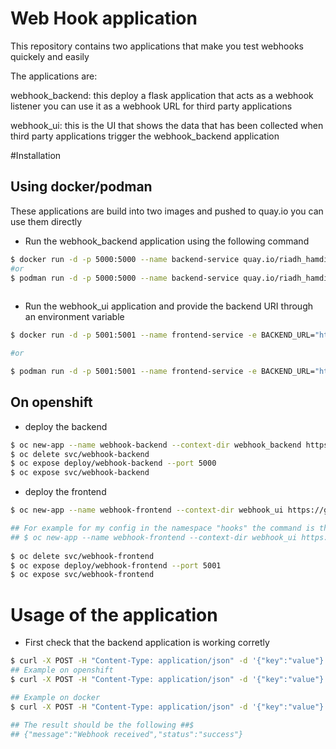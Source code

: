 # Web Hook application 

This repository contains two applications that make you test webhooks quickely and easily 

The applications are: 

webhook_backend: this deploy a flask application that acts as a webhook listener you can use it as a webhook URL for third party applications

webhook_ui: this is the UI that shows the data that has been collected when third party applications trigger the webhook_backend application 


#Installation

## Using docker/podman

These applications are build into two images and pushed to quay.io you can use them directly 

* Run the webhook_backend application using the following command 

```bash
$ docker run -d -p 5000:5000 --name backend-service quay.io/riadh_hamdi/webhook_backend:latest
#or
$ podman run -d -p 5000:5000 --name backend-service quay.io/riadh_hamdi/webhook_backend:latest
  
```

* Run the webhook_ui application and provide the backend URI through an environment variable 

```bash
$ docker run -d -p 5001:5001 --name frontend-service -e BACKEND_URL="http://backend-service:5000/webhooks" quay.io/riadh_hamdi/webhook_frontend:latest

#or

$ podman run -d -p 5001:5001 --name frontend-service -e BACKEND_URL="http://backend-service:5000/webhooks" quay.io/riadh_hamdi/webhook_frontend:latest
```

## On openshift 

* deploy the backend 

```bash
$ oc new-app --name webhook-backend --context-dir webhook_backend https://github.com/riadhhamdi/webhook-app-microservices.git  
$ oc delete svc/webhook-backend
$ oc expose deploy/webhook-backend --port 5000
$ oc expose svc/webhook-backend
```
* deploy the frontend 

```bash
$ oc new-app --name webhook-frontend --context-dir webhook_ui https://github.com/riadhhamdi/webhook-app-microservices.git -e BACKEND_URL=http://webhook-backend.<namespace>.svc.cluster.local:5000/webhooks

## For example for my config in the namespace "hooks" the command is the following
## $ oc new-app --name webhook-frontend --context-dir webhook_ui https://github.com/riadhhamdi/webhook-app-microservices.git -e BACKEND_URL=http://webhook-backend.hooks.svc.cluster.local:5000/webhooks
 
$ oc delete svc/webhook-frontend
$ oc expose deploy/webhook-frontend --port 5001
$ oc expose svc/webhook-frontend
```

# Usage of the application 

* First check that the backend application is working corretly
 
```bash 
$ curl -X POST -H "Content-Type: application/json" -d '{"key":"value"}' http://<BAKCNED_ADDRESS>/webhook
## Example on openshift 
$ curl -X POST -H "Content-Type: application/json" -d '{"key":"value"}' https://webhook-backend-webhooks-microk8s.apps.cluster-lhpl8.lhpl8.sandbox697.opentlc.com/webhook

## Example on docker 
$ curl -X POST -H "Content-Type: application/json" -d '{"key":"value"}' https://localhost:5000/webhook

## The result should be the following ##$
## {"message":"Webhook received","status":"success"} 
```
